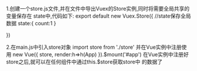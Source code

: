 1.创建一个store.js文件,并在文件中导出Vuex的Store实例,同时将需要全局共享的变量保存在
state中,代码如下:
export default new Vuex.Store({
    //state保存全局数据
    state:{
      count:1
    }
    
})

2.在main.js中引入store对象
import store from './store'
并在Vue实例中注册使用
new Vue({
    store,
    render:h=>h(App)
}).$mount('#app')
在Vue实例中注册好store之后,就可以在任何组件中通过this.$store获取store中
的数据了
